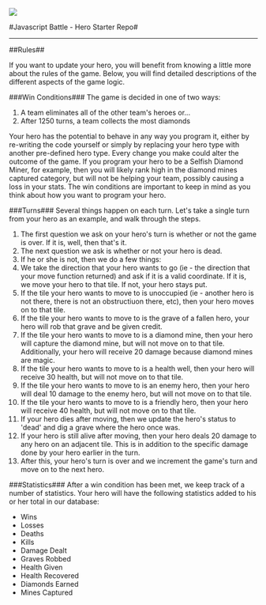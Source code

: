 
![](https://raw.githubusercontent.com/JavascriptBattle/javascript-battle-website/master/public/img/black-knight.png)

#Javascript Battle - Hero Starter Repo#

---
##Rules##

If you want to update your hero, you will benefit from knowing a little more about the rules of the game. Below, you will find detailed descriptions of the different aspects of the game logic.

###Win Conditions###
The game is decided in one of two ways:
  1. A team eliminates all of the other team's heroes or...
  2. After 1250 turns, a team collects the most diamonds

Your hero has the potential to behave in any way you program it, either by re-writing the code yourself or simply by replacing your hero type with another pre-defined hero type. Every change you make could alter the outcome of the game. If you program your hero to be a Selfish Diamond Miner, for example, then you will likely rank high in the diamond mines captured category, but will not be helping your team, possibly causing a loss in your stats. The win conditions are important to keep in mind as you think about how you want to program your hero.

###Turns###
Several things happen on each turn. Let's take a single turn from your hero as an example, and walk through the steps.
1. The first question we ask on your hero's turn is whether or not the game is over. If it is, well, then that's it.
2. The next question we ask is whether or not your hero is dead. 
3. If he or she is not, then we do a few things:
  1. We take the direction that your hero wants to go (ie - the direction that your move function returned) and ask if it is a valid coordinate. If it is, we move your hero to that tile. If not, your hero stays put.
  2. If the tile your hero wants to move to is unoccupied (ie - another hero is not there, there is not an obstructiuon there, etc), then your hero moves on to that tile.
  3. If the tile your hero wants to move to is the grave of a fallen hero, your hero will rob that grave and be given credit.
  4. If the tile your hero wants to move to is a diamond mine, then your hero will capture the diamond mine, but will not move on to that tile. Additionally, your hero will receive 20 damage because diamond mines are magic. 
  5. If the tile your hero wants to move to is a health well, then your hero will receive 30 health, but will not move on to that tile.
  6. If the tile your hero wants to move to is an enemy hero, then your hero will deal 10 damage to the enemy hero, but will not move on to that tile.
  7. If the tile your hero wants to move to is a friendly hero, then your hero will receive 40 health, but will not move on to that tile.
4. If your hero dies after moving, then we update the hero's status to 'dead' and dig a grave where the hero once was.
5. If your hero is still alive after moving, then your hero deals 20 damage to any hero on an adjacent tile. This is in addition to the specific damage done by your hero earlier in the turn.
6. After this, your hero's turn is over and we increment the game's turn and move on to the next hero. 

###Statistics###
After a win condition has been met, we keep track of a number of statistics. Your hero will have the following statistics added to his or her total in our database:
  * Wins
  * Losses
  * Deaths
  * Kills
  * Damage Dealt
  * Graves Robbed
  * Health Given
  * Health Recovered
  * Diamonds Earned
  * Mines Captured

